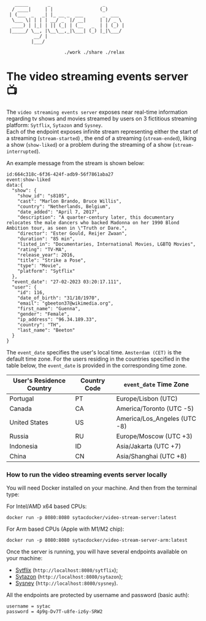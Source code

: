 ```
   _____       _                   _       
  / ____|     | |                 (_)      
 | (___  _   _| |_ __ _  ___       _  ___  
  \___ \| | | | __/ _` |/ __|     | |/ _ \ 
  ____) | |_| | || (_| | (__   _  | | (_) |
 |_____/ \__, |\__\__,_|\___| (_) |_|\___/ 
          __/ |                            
         |___/                              

                     ./work ./share ./relax 
```

# The video streaming events server 📺 #

The `video streaming events server` exposes near real-time information regarding tv shows and movies streamed by users
on 3 fictitious streaming platform: `Sytflix`, `Sytazon` and `Sysney`.  
Each of the endpoint exposes infinite stream representing either the start of a streaming (`stream-started`) ,
the end of a streaming (`stream-ended`), liking a show (`show-liked`) or a problem during the streaming of a show
(`stream-interrupted`).

An example message from the stream is shown below:

```
id:664c318c-6f36-424f-adb9-56f7861aba27
event:show-liked
data:{
  "show": {
    "show_id": "s8105",
    "cast": "Marlon Brando, Bruce Willis",
    "country": "Netherlands, Belgium",
    "date_added": "April 7, 2017",
    "description": "A quarter-century later, this documentary relocates the male dancers who backed Madonna on her 1990 Blond Ambition tour, as seen in \"Truth or Dare.",
    "director": "Ester Gould, Reijer Zwaan",
    "duration": "85 min",
    "listed_in": "Documentaries, International Movies, LGBTQ Movies",
    "rating": "TV-MA",
    "release_year": 2016,
    "title": "Strike a Pose",
    "type": "Movie",
    "platform": "Sytflix"
  },
  "event_date": "27-02-2023 03:20:17.111",
  "user": {
    "id": 116,
    "date_of_birth": "31/10/1970",
    "email": "gbeeton37@wikimedia.org",
    "first_name": "Guenna",
    "gender": "Female",
    "ip_address": "96.34.189.33",
    "country": "TH",
    "last_name": "Beeton"
  }
}

```

The `event_date` specifies the user's local time. `Amsterdam (CET)` is the default time zone.
For the users residing in the countries specified in the table below, the `event_date` is provided
in the corresponding time zone.

| User's Residence Country | Country Code | `event_date` Time Zone       |
|--------------------------|--------------|------------------------------|
| Portugal                 | PT           | Europe/Lisbon (UTC)          |
| Canada                   | CA           | America/Toronto (UTC -5)     |
| United States            | US           | America/Los_Angeles (UTC -8) |
| Russia                   | RU           | Europe/Moscow (UTC +3)       |
| Indonesia                | ID           | Asia/Jakarta (UTC +7)        |
| China                    | CN           | Asia/Shanghai (UTC +8)       |

### How to run the video streaming events server locally ###

You will need Docker installed on your machine. And then from the terminal type:

For Intel/AMD x64 based CPUs:  
```shell
docker run -p 8080:8080 sytacdocker/video-stream-server:latest
```

For Arm based CPUs (Apple with M1/M2 chip):  
```shell
docker run -p 8080:8080 sytacdocker/video-stream-server-arm:latest
```

Once the server is running, you will have several endpoints available on your machine:
- [Sytflix](http://localhost:8080/sytflix) (`http://localhost:8080/sytflix`);
- [Sytazon](http://localhost:8080/sytazon) (`http://localhost:8080/sytazon`);
- [Sysney](http://localhost:8080/sysney) (`http://localhost:8080/sysney`).

All the endpoints are protected by username and password (basic auth):
```
username = sytac
password = 4p9g-Dv7T-u8fe-iz6y-SRW2
```